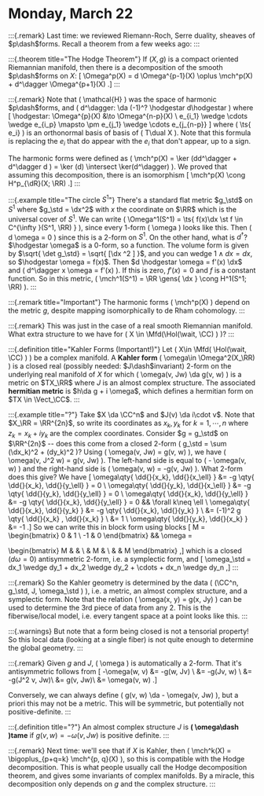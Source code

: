 # Monday, March 22

:::{.remark}
Last time: we reviewed Riemann-Roch, Serre duality, sheaves of $p\dash$forms.
Recall a theorem from a few weeks ago:
:::

:::{.theorem title="The Hodge Theorem"}
If $(X,g)$ is a compact oriented Riemannian manifold, then there is a decomposition of the smooth $p\dash$forms on $X$:
\[
\Omega^p(X) = d \Omega^{p-1}(X) \oplus \mch^p(X) + d^\dagger \Omega^{p+1}(X)
.\]
:::

:::{.remark}
Note that \( \mathcal{H}  \)  was the space of harmonic $p\dash$forms, and \( d^\dagger: \da (-1)^? \hodgestar d\hodgestar \) where
\[
\hodgestar: \Omega^{p}(X) &\to \Omega^{n-p}(X) \\
e_{i_1} \wedge \cdots \wedge e_{i_p} \mapsto \pm e_{j_1} \wedge \cdots e_{j_{n-p}}
\]
where \( \ts{ e_i}  \) is an orthonormal basis of basis of \( T\dual X \).
Note that this formula is replacing the $e_i$ that do appear with the $e_i$ that don't appear, up to a sign.

The harmonic forms were defined as \( \mch^p(X) = \ker (dd^\dagger + d^\dagger d ) = \ker (d) \intersect \ker(d^\dagger) \).
We proved that assuming this decomposition, there is an isomorphism
\[
\mch^p(X) \cong H^p_{\dR}(X; \RR)
.\]
:::

:::{.example title="The circle $S^1$"}
There's a standard flat metric $g_\std$ on $S^1$ where $g_\std = \dx^2$ with $x$ the coordinate on $\RR$ which is the universal cover of $S^1$.
We can write \( \Omega^1(S^1) = \ts{ f(x)\dx \st f \in C^{\infty }(S^1, \RR) } \), since every 1-form \( \omega \) looks like this.
Then \( d \omega = 0 \) since this is a 2-form on $S^1$.
On the other hand, what is $d^\dagger$?
$\hodgestar \omega$ is a 0-form, so a function.
The volume form is given by $\sqrt{ \det g_\std} = \sqrt{ [\dx ^2 ] }$, and you can wedge $1\wedge dx = dx$, so $\hodgestar \omega = f(x)$.
Then $d \hodgestar \omega = f'(x) \dx$ and \( d^\dagger x \omega = f'(x) \).
If this is zero, $f'(x) = 0$ and $f$ is a constant function.
So in this metric, \( \mch^1(S^1) = \RR \gens{ \dx }  \cong H^1(S^1; \RR) \).
:::

:::{.remark title="Important"}
The harmonic forms \( \mch^p(X) \) depend on the metric $g$, despite mapping isomorphically to de Rham cohomology.
:::

:::{.remark}
This was just in the case of a real smooth Riemannian manifold.
What extra structure to we have for \( X \in \Mfd(\Hol(\wait, \CC) ) \)?
:::

:::{.definition title="Kahler Forms (Important!)"}
Let \( X\in \Mfd( \Hol(\wait, \CC) ) \) be a complex manifold.
A **Kahler form** \( \omega\in \Omega^2(X_\RR) \) is a closed real (possibly needed: $J\dash$invariant) 2-form on the underlying real manifold of $X$ for which \( \omega(v, Jw) \da g(v, w) \) is a metric on $TX_\RR$ where $J$ is an almost complex structure.
The associated **hermitian metric** is $h\da g + i \omega$, which defines a hermitian form on $TX \in \Vect_\CC$.
:::

:::{.example title="?"}
Take $X \da \CC^n$ and $J(v) \da i\cdot v$.
Note that $X_\RR = \RR^{2n}$, so write its coordinates as $x_k, y_k$ for $k = 1, \cdots, n$ where $z_k = x_k + iy_k$ are the complex coordinates.
Consider $g = g_\std$ on $\RR^{2n}$ -- does this come from a closed 2-form \( g_\std = \sum (\dx_k)^2 + (dy_k)^2 \)? 
Using \( \omega(v, Jw) = g(v, w) \), we have \( \omega(v, J^2 w) = g(v, Jw) \).
The left-hand side is equal to \( - \omega(v, w) \) and the right-hand side is \( \omega(v, w) = -g(v, Jw) \).
What 2-form does this give?
We have 
\[
\omega\qty{ \dd{}{x_k}, \dd{}{x_\ell} } 
&= -g \qty{ \dd{}{x_k}, \dd{}{y_\ell} } = 0 \\
\omega\qty{ \dd{}{y_k}, \dd{}{x_\ell} } 
&= -g \qty{ \dd{}{y_k}, \dd{}{y_\ell} } = 0 \\
\omega\qty{ \dd{}{x_k}, \dd{}{y_\ell} } 
&= -g \qty{ \dd{}{x_k}, \dd{}{y_\ell} } = 0 && \forall k\neq \ell \\
\omega\qty{ \dd{}{x_k}, \dd{}{y_k} } 
&= -g \qty{ \dd{}{x_k}, \dd{}{y_k} } \\
&= (-1)^2 g \qty{ \dd{}{x_k} , \dd{}{x_k} } \\
&= 1 \\
\omega\qty{ \dd{}{y_k}, \dd{}{x_k} } 
&= -1
.\]
So we can write this in block form using blocks
\[
M = 
\begin{bmatrix}
0 & 1 
\\
-1 & 0
\end{bmatrix} &&
\omega =

\begin{bmatrix}
M &  & 
\\
 & M & 
\\
 &  & M
\end{bmatrix}
,\]
which is a closed ($d\omega = 0$) antisymmetric 2-form, i.e. a symplectic form, and 
\[
\omega_\std = dx_1 \wedge dy_1 + dx_2 \wedge dy_2 + \cdots + dx_n \wedge dy_n
,\]
:::

:::{.remark}
So the Kahler geometry is determined by the data \( (\CC^n, g_\std, J, \omega_\std ) \), i.e. a metric, an almost complex structure, and a symplectic form.
Note that the relation \( \omega(x, y) = g(x, Jy) \) can be used to determine the 3rd piece of data from any 2.
This is the fiberwise/local model, i.e. every tangent space at a point looks like this.
:::

:::{.warnings}
But note that a form being closed is not a tensorial property! 
So this local data (looking at a single fiber) is not quite enough to determine the global geometry.
:::

:::{.remark}
Given $g$ and $J$, \( \omega \) is automatically a 2-form.
That it's antisymmetric follows from 
\[
-\omega(w, v)
&= -g(w, Jv) \\
&= -g(Jv, w) \\
&= -g(J^2 v, Jw)\\
&= g(v, Jw)\\
&= \omega(v, w)
.\]

Conversely, we can always define \( g(v, w) \da - \omega(v, Jw) \), but a priori this may not be a metric.
This will be symmetric, but potentially not positive-definite.
:::

:::{.definition title="?"}
An almost complex structure $J$ is **\( \omega\dash \)tame** if $g(v, w) = - \omega(v, Jw)$ is positive definite.
:::

:::{.remark}
Next time: we'll see that if $X$ is Kahler, then \( \mch^k(X) = \bigoplus_{p+q=k} \mch^{p, q}(X) \), so this is compatible with the Hodge decomposition.
This is what people usually call the Hodge decomposition theorem, and gives some invariants of complex manifolds.
By a miracle, this decomposition only depends on $g$ and the complex structure.
:::











